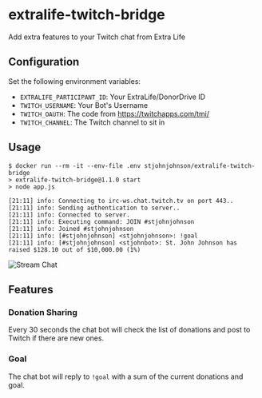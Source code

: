 # extralife-twitch-bridge
Add extra features to your Twitch chat from Extra Life

## Configuration

Set the following environment variables:

- `EXTRALIFE_PARTICIPANT_ID`: Your ExtraLife/DonorDrive ID
- `TWITCH_USERNAME`: Your Bot's Username
- `TWITCH_OAUTH`: The code from https://twitchapps.com/tmi/
- `TWITCH_CHANNEL`: The Twitch channel to sit in

## Usage

```
$ docker run --rm -it --env-file .env stjohnjohnson/extralife-twitch-bridge
> extralife-twitch-bridge@1.1.0 start
> node app.js

[21:11] info: Connecting to irc-ws.chat.twitch.tv on port 443..
[21:11] info: Sending authentication to server..
[21:11] info: Connected to server.
[21:11] info: Executing command: JOIN #stjohnjohnson
[21:11] info: Joined #stjohnjohnson
[21:11] info: [#stjohnjohnson] <stjohnjohnson>: !goal
[21:11] info: [#stjohnjohnson] <stjohnbot>: St. John Johnson has raised $128.10 out of $10,000.00 (1%)
```

![Stream Chat](https://user-images.githubusercontent.com/622065/194124072-f0fd26a0-bff4-4901-9e3e-3277d2a73e1b.png)

## Features

### Donation Sharing

Every 30 seconds the chat bot will check the list of donations and post to Twitch if there are new ones.

### Goal

The chat bot will reply to `!goal` with a sum of the current donations and goal.
